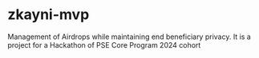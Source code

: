 # zkayni-mvp
Management of Airdrops while maintaining end beneficiary privacy. It is a project for a Hackathon of PSE Core Program 2024 cohort

